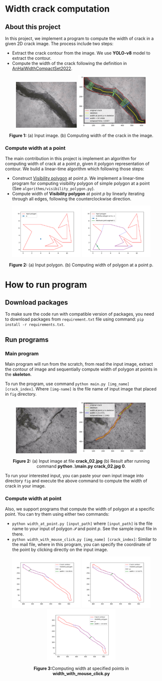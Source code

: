 # Width crack computation
## About this project
In this project, we implement a program to compute the width of crack in a given 2D crack image. The process include two steps:
- Extract the crack contour from the image. We use **YOLO-v8** model to extract the contour.
- Compute the width of the crack following the definition in [AnHaiWidthCompactSet2022](https://imacs.hcmut.edu.vn/prePrint/637656eabc980f2641531285_IMACS-2022-01-crack-width-20221119.pdf).

<div style="text-align: center; ">
    <img src="fig/crack_06.jpg" alt="Screenshot" width="40%"/>
    <img src="output/crack_06_accuracy.png" alt="Screenshot" width="45%">
</div>
<div style="text-align: center; ">
    <p><strong>Figure 1:</strong> (a) Input image. (b) Computing width of the crack in the image.</p>
</div>

### Compute width at a point
The main contribution in this project is implement an algorithm for computing width of crack at a point $p$, given it polygon representation of contour. We build a linear-time algorithm which following those steps:
- Construct [Visibility polygon](https://en.wikipedia.org/wiki/Visibility_polygon) at point $p$. We implement a linear-time program for computing visibility polygon of simple polygon at a point (See `algorithms/visibility_polygon.py`).
- Compute width of **Visibility polygon** at point $p$ by linearly iterating through all edges, following the counterclockwise direction.

<div style="text-align: center; ">
    <img src="fig/polygon_1.png" alt="Screenshot" width="45%"/>
    <img src="output/polygon_1_width.png" alt="Screenshot" width="45%">
</div>
<div style="text-align: center; ">
    <p><strong>Figure 2:</strong> (a) Input polygon. (b) Computing width of polygon at a point p.</p>
</div>

# How to run program 
## Download packages
To make sure the code run with compatible version of packages, you need to download packages from `requirement.txt` file using command: `pip install -r requirements.txt`.

## Run programs
### Main program
Main program will run from the scratch, from read the input image, extract the contour of image and sequentially compute width of polygon at points in the **skeleton**.

To run the program, use command `python main.py [img_name] [crack_index]`. Where `[img-name]` is the file name of input image that placed in `fig` directory.

<div style="text-align: center; justify-content: start;">
    <img src="fig/crack_02.jpg" alt="crack_02" width="40%">
    <img src="output/crack_02_accuracy.png" alt="crack_02_accuracy" width="45%">
</div>
<div style="text-align: center; ">
    <p><strong>Figure 2:</strong> (a) Input image at file <strong>crack_02.jpg</strong> (b) Result after running command <strong>python .\main.py crack_02.jpg 0</strong>.</p>
</div>

To run your interested input, you can paste your own input image into directory `fig` and execute the above command to compute the width of crack in your image.

### Compute width at point
Also, we support programs that compute the width of polygon at a specific point. You can try them using either two commands:
- `python width_at_point.py [input_path]` where `[input_path]` is the file name to your input of polygon $\mathcal{P}$ and point $p$. See the sample input file in there.
- `python width_with_mouse_click.py [img_name] [crack_index]`: Similar to the mail file, where in this program, you can specify the coordinate of the point by clicking directly on the input image.

<div style="text-align: center; justify-content: start;">
    <img src="output/crack_03_(331.89, 272.94).png" alt="crack_03_(331.89, 272.94)" width="45%">
    <img src="output/crack_03_(403.63, 242.58).png" alt="crack_03_(403.63, 242.58)" width="45%">
    <img src="output/crack_03_(475.36, 140.59).png" alt="crack_03_(475.36, 140.59)" width="45%">
</div>
<div style="text-align: center; ">
    <p><strong>Figure 3:</strong>Computing width at specified points in <strong>width_with_mouse_click.py</strong></p>
</div>
